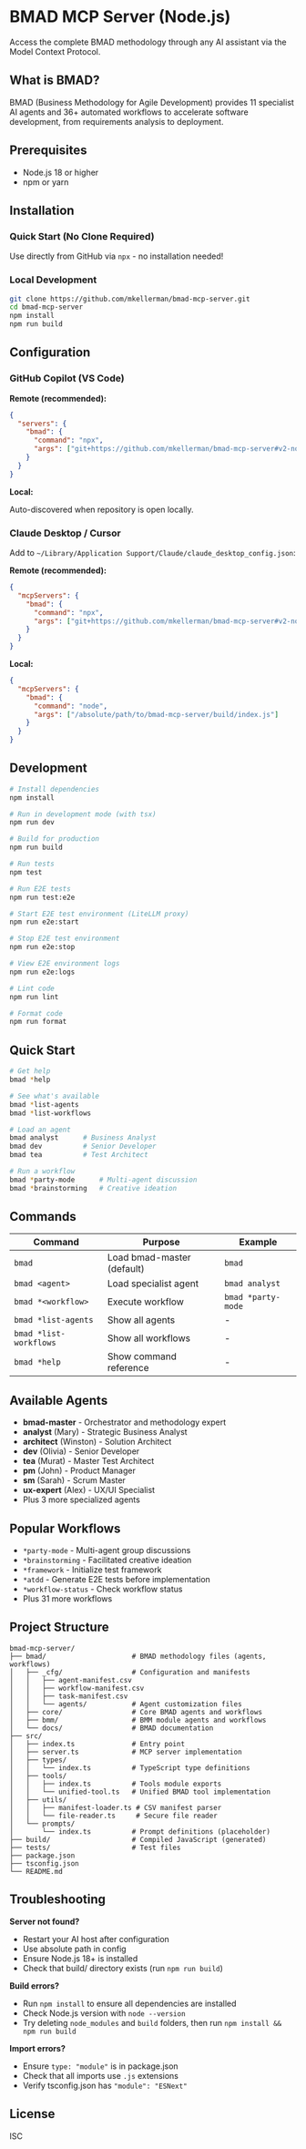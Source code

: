 # BMAD MCP Server (Node.js)

Access the complete BMAD methodology through any AI assistant via the Model Context Protocol.

## What is BMAD?

BMAD (Business Methodology for Agile Development) provides 11 specialist AI agents and 36+ automated workflows to accelerate software development, from requirements analysis to deployment.

## Prerequisites

- Node.js 18 or higher
- npm or yarn

## Installation

### Quick Start (No Clone Required)

Use directly from GitHub via `npx` - no installation needed!

### Local Development

```bash
git clone https://github.com/mkellerman/bmad-mcp-server.git
cd bmad-mcp-server
npm install
npm run build
```

## Configuration

### GitHub Copilot (VS Code)

**Remote (recommended):**
```json
{
  "servers": {
    "bmad": {
      "command": "npx",
      "args": ["git+https://github.com/mkellerman/bmad-mcp-server#v2-node", "bmad-mcp-server"]
    }
  }
}
```

**Local:**

Auto-discovered when repository is open locally.

### Claude Desktop / Cursor

Add to `~/Library/Application Support/Claude/claude_desktop_config.json`:

**Remote (recommended):**
```json
{
  "mcpServers": {
    "bmad": {
      "command": "npx",
      "args": ["git+https://github.com/mkellerman/bmad-mcp-server#v2-node", "bmad-mcp-server"]
    }
  }
}
```

**Local:**
```json
{
  "mcpServers": {
    "bmad": {
      "command": "node",
      "args": ["/absolute/path/to/bmad-mcp-server/build/index.js"]
    }
  }
}
```

## Development

```bash
# Install dependencies
npm install

# Run in development mode (with tsx)
npm run dev

# Build for production
npm run build

# Run tests
npm test

# Run E2E tests
npm run test:e2e

# Start E2E test environment (LiteLLM proxy)
npm run e2e:start

# Stop E2E test environment
npm run e2e:stop

# View E2E environment logs
npm run e2e:logs

# Lint code
npm run lint

# Format code
npm run format
```

## Quick Start

```bash
# Get help
bmad *help

# See what's available
bmad *list-agents
bmad *list-workflows

# Load an agent
bmad analyst      # Business Analyst
bmad dev          # Senior Developer
bmad tea          # Test Architect

# Run a workflow
bmad *party-mode      # Multi-agent discussion
bmad *brainstorming   # Creative ideation
```

## Commands

| Command | Purpose | Example |
|---------|---------|---------|
| `bmad` | Load bmad-master (default) | `bmad` |
| `bmad <agent>` | Load specialist agent | `bmad analyst` |
| `bmad *<workflow>` | Execute workflow | `bmad *party-mode` |
| `bmad *list-agents` | Show all agents | - |
| `bmad *list-workflows` | Show all workflows | - |
| `bmad *help` | Show command reference | - |

## Available Agents

- **bmad-master** - Orchestrator and methodology expert
- **analyst** (Mary) - Strategic Business Analyst
- **architect** (Winston) - Solution Architect
- **dev** (Olivia) - Senior Developer
- **tea** (Murat) - Master Test Architect
- **pm** (John) - Product Manager
- **sm** (Sarah) - Scrum Master
- **ux-expert** (Alex) - UX/UI Specialist
- Plus 3 more specialized agents

## Popular Workflows

- `*party-mode` - Multi-agent group discussions
- `*brainstorming` - Facilitated creative ideation
- `*framework` - Initialize test framework
- `*atdd` - Generate E2E tests before implementation
- `*workflow-status` - Check workflow status
- Plus 31 more workflows

## Project Structure

```
bmad-mcp-server/
├── bmad/                     # BMAD methodology files (agents, workflows)
│   ├── _cfg/                 # Configuration and manifests
│   │   ├── agent-manifest.csv
│   │   ├── workflow-manifest.csv
│   │   ├── task-manifest.csv
│   │   └── agents/           # Agent customization files
│   ├── core/                 # Core BMAD agents and workflows
│   ├── bmm/                  # BMM module agents and workflows
│   └── docs/                 # BMAD documentation
├── src/
│   ├── index.ts              # Entry point
│   ├── server.ts             # MCP server implementation
│   ├── types/
│   │   └── index.ts          # TypeScript type definitions
│   ├── tools/
│   │   ├── index.ts          # Tools module exports
│   │   └── unified-tool.ts   # Unified BMAD tool implementation
│   ├── utils/
│   │   ├── manifest-loader.ts # CSV manifest parser
│   │   └── file-reader.ts     # Secure file reader
│   └── prompts/
│       └── index.ts          # Prompt definitions (placeholder)
├── build/                    # Compiled JavaScript (generated)
├── tests/                    # Test files
├── package.json
├── tsconfig.json
└── README.md
```

## Troubleshooting

**Server not found?**
- Restart your AI host after configuration
- Use absolute path in config
- Ensure Node.js 18+ is installed
- Check that build/ directory exists (run `npm run build`)

**Build errors?**
- Run `npm install` to ensure all dependencies are installed
- Check Node.js version with `node --version`
- Try deleting `node_modules` and `build` folders, then run `npm install && npm run build`

**Import errors?**
- Ensure `type: "module"` is in package.json
- Check that all imports use `.js` extensions
- Verify tsconfig.json has `"module": "ESNext"`

## License

ISC
